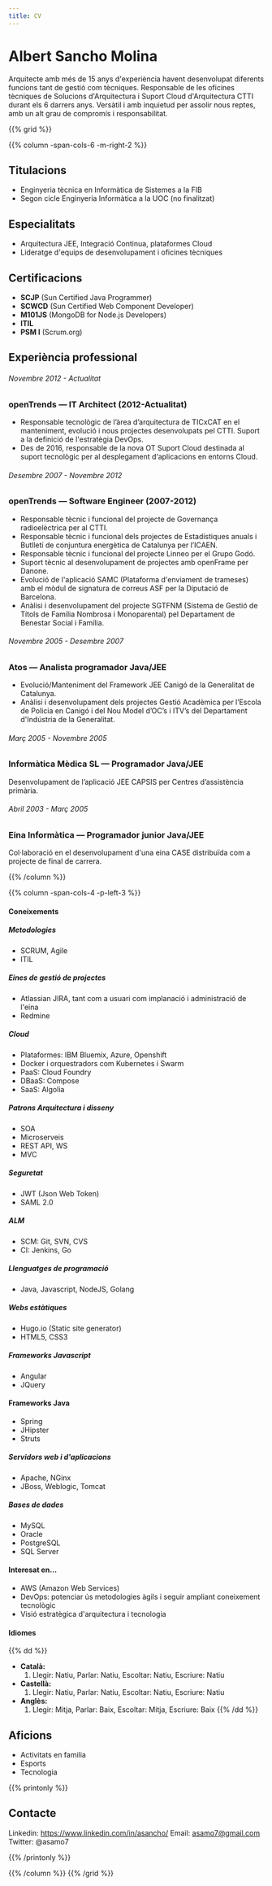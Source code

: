 ```yaml
---
title: CV
---
```

# Albert Sancho Molina

Arquitecte amb més de 15 anys d'experiència havent desenvolupat diferents funcions tant de gestió com tècniques. Responsable de les oficines tècniques de Solucions d'Arquitectura i Suport Cloud d'Arquitectura CTTI durant els 6 darrers anys. Versàtil i amb inquietud per assolir nous reptes, amb un alt grau de compromís i responsabilitat.

{{% grid %}}

{{% column -span-cols-6 -m-right-2 %}}

## Titulacions

- Enginyeria tècnica en Informàtica de Sistemes a la FIB
- Segon cicle Enginyeria Informàtica a la UOC (no finalitzat)

## Especialitats

- Arquitectura JEE, Integració Continua, plataformes Cloud
- Lideratge d'equips de desenvolupament i oficines tècniques

## Certificacions

  * **SCJP** (Sun Certified Java Programmer)
  * **SCWCD** (Sun Certified Web Component Developer)
  * **M101JS** (MongoDB for Node.js Developers)
  * **ITIL**
  * **PSM I** (Scrum.org)

## Experiència professional

###### *Novembre 2012 - Actualitat*
### openTrends — IT Architect (2012-Actualitat)

* Responsable tecnològic de l’àrea d’arquitectura de TICxCAT en el manteniment, evolució i nous projectes desenvolupats pel CTTI. Suport a la definició de l'estratègia DevOps.
* Des de 2016, responsable de la nova OT Suport Cloud destinada al suport tecnològic per al desplegament d‘aplicacions en entorns Cloud.

###### *Desembre 2007 - Novembre 2012*
### openTrends — Software Engineer (2007-2012)

* Responsable tècnic i funcional del projecte de Governança radioelèctrica per al CTTI.
* Responsable tècnic i funcional dels projectes de Estadístiques anuals i Butlletí de conjuntura energètica de Catalunya per l’ICAEN.
* Responsable tècnic i funcional del projecte Linneo per el Grupo Godó.
* Suport tècnic al desenvolupament de projectes amb openFrame per Danone.
* Evolució de l'aplicació SAMC (Plataforma d'enviament de trameses) amb el mòdul de signatura de correus ASF per la Diputació de Barcelona.
* Anàlisi i desenvolupament del projecte SGTFNM (Sistema de Gestió de Títols de Família Nombrosa i Monoparental) pel Departament de Benestar Social i Família.

###### *Novembre 2005 - Desembre 2007*
### Atos — Analista programador Java/JEE

* Evolució/Manteniment del Framework JEE Canigó de la Generalitat de Catalunya.
* Anàlisi i desenvolupament dels projectes Gestió Acadèmica per l’Escola de Policia en Canigó i del Nou Model d’OC’s i ITV’s del Departament d'Indústria de la Generalitat.

###### *Març 2005 - Novembre 2005*
### Informàtica Mèdica SL — Programador Java/JEE

Desenvolupament de l’aplicació JEE CAPSIS per Centres d’assistència primària.

###### *Abril 2003 - Març 2005*
### Eina Informàtica — Programador junior Java/JEE

Col·laboració en el desenvolupament d'una eina CASE distribuïda com a projecte de final de carrera.

{{% /column %}}

{{% column -span-cols-4 -p-left-3 %}}
#### Coneixements

##### Metodologies
  * SCRUM, Agile
  * ITIL

##### Eines de gestió de projectes
  * Atlassian JIRA, tant com a usuari com implanació i administració de l'eina
  * Redmine

##### Cloud
  * Plataformes: IBM Bluemix, Azure, Openshift
  * Docker i orquestradors com Kubernetes i Swarm
  * PaaS: Cloud Foundry
  * DBaaS: Compose
  * SaaS: Algolia

##### Patrons Arquitectura i disseny
  * SOA
  * Microserveis
  * REST API, WS
  * MVC

##### Seguretat
  * JWT (Json Web Token)
  * SAML 2.0

##### ALM
  * SCM: Git, SVN, CVS
  * CI: Jenkins, Go

##### Llenguatges de programació
  * Java, Javascript, NodeJS, Golang

##### Webs estàtiques
  * Hugo.io (Static site generator)
  * HTML5, CSS3

##### Frameworks Javascript
  * Angular
  * JQuery

#### Frameworks Java
  * Spring
  * JHipster
  * Struts

##### Servidors web i d'aplicacions
  * Apache, NGinx
  * JBoss, Weblogic, Tomcat

##### Bases de dades
  * MySQL
  * Oracle
  * PostgreSQL
  * SQL Server

#### Interesat en...
  * AWS (Amazon Web Services)
  * DevOps: potenciar ús metodologies àgils i seguir ampliant coneixement tecnològic
  * Visió estratègica d'arquitectura i tecnologia

#### Idiomes
{{% dd %}}
- **Català:**
  1. Llegir: Natiu, Parlar: Natiu, Escoltar: Natiu, Escriure: Natiu
- **Castellà:**
  1. Llegir: Natiu, Parlar: Natiu, Escoltar: Natiu, Escriure: Natiu
- **Anglès:**
  1. Llegir: Mitja, Parlar: Baix, Escoltar: Mitja, Escriure: Baix
{{% /dd %}}

## Aficions

* Activitats en familia
* Esports
* Tecnologia

{{% printonly %}}

##   Contacte

Linkedin: https://www.linkedin.com/in/asancho/
Email: [asamo7@gmail.com](mailto:asamo7@gmail.com)
Twitter: @asamo7

{{% /printonly %}}

{{% /column %}}
{{% /grid %}}
